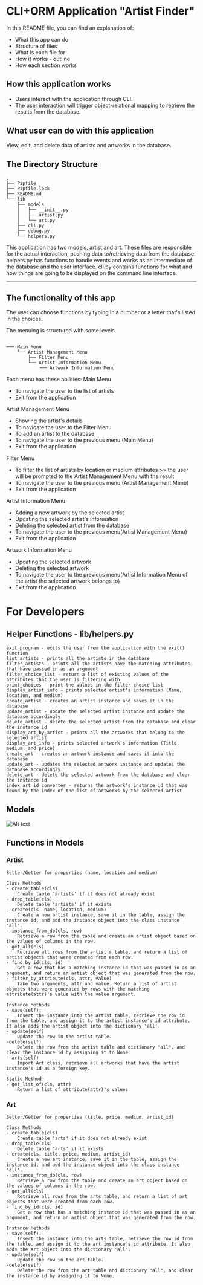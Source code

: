 # CLI+ORM Application "Artist Finder"

In this README file, you can find an explanation of:
* What this app can do
* Structure of files
* What is each file for
* How it works  - outline
* How each section works

## How this application works
- Users interact with the application through CLI.
- The user interaction will trigger object-relational mapping to retrieve the results from the database.

## What user can do with this application
View, edit, and delete data of artists and artworks in the database.

## The Directory Structure

```console
.
├── Pipfile
├── Pipfile.lock
├── README.md
└── lib
    ├── models
    │   ├── __init__.py
    │   ├── artist.py
    │   └── art.py
    ├── cli.py
    ├── debug.py
    └── helpers.py
```

This application has two models, artist and art. These files are responsible for the actual interaction, pushing data to/retrieving data from the database.
helpers.py has functions to handle events and works as an intermediate of the database and the user interface.
cli.py contains functions for what and how things are going to be displayed on the command line interface.

---

## The functionality of this app
The user can choose functions by typing in a number or a letter that's listed in the choices.

The menuing is structured with some levels.

```

─── Main Menu
    └── Artist Management Menu
        ├── Filter Menu
        └── Artist Information Menu
            └── Artwork Information Menu

```

Each menu has these abilities:
Main Menu
 - To navigate the user to the list of artists
 - Exit from the application

Artist Management Menu
 - Showing the artist's details
 - To navigate the user to the Filter Menu
 - To add an artist to the database
 - To navigate the user to the previous menu (Main Menu)
 - Exit from the application

Filter Menu
 - To filter the list of artists by location or medium attributes >> the user will be prompted to the Artist Management Menu with the result
 - To navigate the user to the previous menu (Artist Management Menu)
 - Exit from the application

Artist Information Menu
 - Adding a new artwork by the selected artist
 - Updating the selected artist's information
 - Deleting the selected artist from the database
 - To navigate the user to the previous menu(Artist Management Menu)
 - Exit from the application

Artwork Information Menu
 - Updating the selected artwork
 - Deleting the selected artwork
 - To navigate the user to the previous menu(Artist Information Menu of the artist the selected artwork belongs to)
 - Exit from the application


# For Developers
## Helper Functions - lib/helpers.py
    exit_program - exits the user from the application with the exit() function
    list_artists - prints all the artists in the database 
    filter_artists - prints all the artists have the matching attributes that have passed in as an argument
    filter_choice_list - return a list of existing values of the attributes that the user is filtering with
    print_choices - print the values in the filter choice list
    display_artist_info - prints selected artist's information (Name, location, and medium)
    create_artist - creates an artist instance and saves it in the database
    update_artist - update the selected artist instance and update the database accordingly
    delete_artist - delete the selected artist from the database and clear the instance id
    display_art_by_artist - prints all the artworks that belong to the selected artist
    display_art_info - prints selected artwork's information (Title, medium, and price)
    create_art - creates an artwork instance and saves it into the database
    update_art - updates the selected artwork instance and updates the database accordingly
    delete_art - delete the selected artwork from the database and clear the instance id
    index_art_id_converter - returns the artwork's instance id that was found by the index of the list of artworks by the selected artist

## Models
![Alt text](image.png)

## Functions in Models
### Artist
    Setter/Getter for properties (name, location and medium)

    Class Methods
    - create_table(cls)
        Create table 'artists' if it does not already exist
    - drop_table(cls)
        Delete table 'artists' if it exists
    - create(cls, name, location, medium)
        Create a new artist instance, save it in the table, assign the instance id, and add the instance object into the class instance 'all'.
    - instance_from_db(cls, row)
        Retrieve a row from the table and create an artist object based on the values of columns in the row.
    - get_all(cls)
        Retrieve all rows from the artist's table, and return a list of artist objects that were created from each row.
    - find_by_id(cls, id)
        Get a row that has a matching instance id that was passed in as an argument, and return an artist object that was generated from the row.
    - filter_by_attribute(cls, attr, value)
        Take two arguments, attr and value. Return a list of artist objects that were generated by rows with the matching attribute(attr)'s value with the value argument.

    Instance Methods
    - save(self):
        Insert the instance into the artist table, retrieve the row id from the table, and assign it to the artist instance's id attribute. It also adds the artist object into the dictionary 'all'.
    - update(self)
        Update the row in the artist table.
    -delete(self)
        Delete the row from the artist table and dictionary "all", and clear the instance id by assigning it to None.
    - arts(self)
        Import Art class, retrieve all artworks that have the artist instance's id as a foreign key.

    Static Method
    - get_list_of(cls, attr)
        Return a list of attribute(attr)'s values

### Art
    Setter/Getter for properties (title, price, medium, artist_id)

    Class Methods
    - create_table(cls)
        Create table 'arts' if it does not already exist
    - drop_table(cls)
        Delete table 'arts' if it exists
    - create(cls, title, price, medium, artist_id)
        Create a new art instance, save it in the table, assign the instance id, and add the instance object into the class instance 'all'.
    - instance_from_db(cls, row)
        Retrieve a row from the table and create an art object based on the values of columns in the row.
    - get_all(cls)
        Retrieve all rows from the arts table, and return a list of art objects that were created from each row.
    - find_by_id(cls, id)
        Get a row that has a matching instance id that was passed in as an argument, and return an artist object that was generated from the row.

    Instance Methods
    - save(self):
        Insert the instance into the arts table, retrieve the row id from the table, and assign it to the art instance's id attribute. It also adds the art object into the dictionary 'all'.
    - update(self)
        Update the row in the art table.
    -delete(self)
        Delete the row from the art table and dictionary "all", and clear the instance id by assigning it to None.
